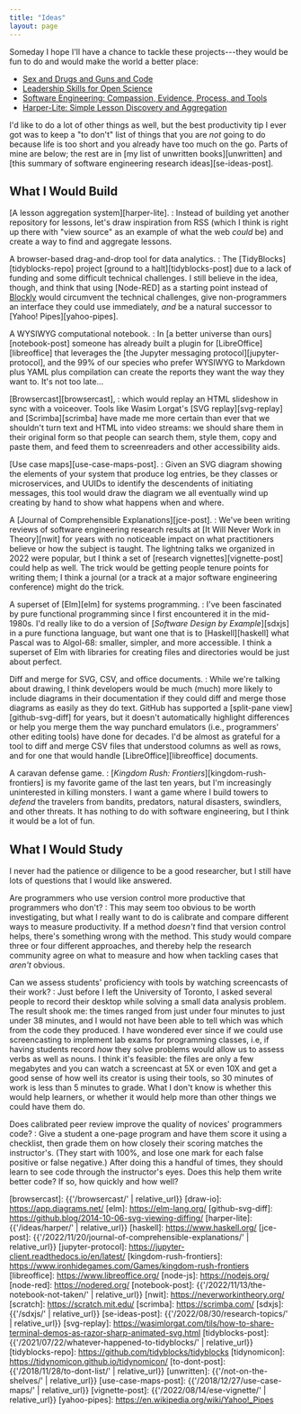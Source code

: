 ```yaml
---
title: "Ideas"
layout: page
---
```


Someday I hope I'll have a chance to tackle these projects---they would be fun to do
and would make the world a better place:

- [Sex and Drugs and Guns and Code](./sdgc/)
- [Leadership Skills for Open Science](./leadership/)
- [Software Engineering: Compassion, Evidence, Process, and Tools](./secept/)
- [Harper-Lite: Simple Lesson Discovery and Aggregation](./harper/)

I'd like to do a lot of other things as well,
but the best productivity tip I ever got
was to keep a "to don't" list of
things that you are *not* going to do
because life is too short
and you already have too much on the go.
Parts of mine are below;
the rest are in [my list of unwritten books][unwritten]
and [this summary of software engineering research ideas][se-ideas-post].

## What I Would Build

[A lesson aggregation system][harper-lite].
:   Instead of building yet another repository for lessons,
    let's draw inspiration from RSS
    (which I think is right up there with "view source" as an example of what the web *could* be)
    and create a way to find and aggregate lessons.

A browser-based drag-and-drop tool for data analytics.
:   The [TidyBlocks][tidyblocks-repo] project [ground to a halt][tidyblocks-post]
    due to a lack of funding and some difficult technical challenges.
    I still believe in the idea, though,
    and think that using [Node-RED] as a starting point instead of [Blockly][blockly]
    would circumvent the technical challenges,
    give non-programmers an interface they could use immediately,
    *and* be a natural successor to [Yahoo! Pipes][yahoo-pipes].

A WYSIWYG computational notebook.
:   In [a better universe than ours][notebook-post]
    someone has already built a plugin for [LibreOffice][libreoffice]
    that leverages the [the Jupyter messaging protocol][jupyter-protocol],
    and the 99% of our species who prefer WYSIWYG to Markdown plus YAML plus compilation
    can create the reports they want the way they want to.
    It's not too late…

[Browsercast][browsercast],
:   which would replay an HTML slideshow in sync with a voiceover.
    Tools like Wasim Lorgat's [SVG replay][svg-replay] and [Scrimba][scrimba]
    have made me more certain than ever that
    we shouldn't turn text and HTML into video streams:
    we should share them in their original form
    so that people can search them, style them, copy and paste them,
    and feed them to screenreaders and other accessibility aids.

[Use case maps][use-case-maps-post].
:   Given an SVG diagram showing the elements of your system that produce log entries,
    be they classes or microservices,
    and UUIDs to identify the descendents of initiating messages,
    this tool would draw the diagram we all eventually wind up creating by hand
    to show what happens when and where.

A [Journal of Comprehensible Explanations][jce-post].
:   We've been writing reviews of software engineering research results
    at [It Will Never Work in Theory][nwit]
    for years
    with no noticeable impact on what practitioners believe
    or how the subject is taught.
    The lightning talks we organized in 2022 were popular,
    but I think a set of [research vignettes][vignette-post] could help as well.
    The trick would be getting people tenure points for writing them;
    I think a journal (or a track at a major software engineering conference)
    might do the trick.

A superset of [Elm][elm] for systems programming.
:   I've been fascinated by pure functional programming
    since I first encountered it in the mid-1980s.
    I'd really like to do a version of [*Software Design by Example*][sdxjs]
    in a pure functiona language,
    but want one that is to [Haskell][haskell] what Pascal was to Algol-68:
    smaller, simpler, and more accessible.
    I think a superset of Elm with libraries for creating files and directories
    would be just about perfect.

Diff and merge for SVG, CSV, and office documents.
:   While we're talking about drawing,
    I think developers would be much (much) more likely to include diagrams in their documentation
    if they could diff and merge those diagrams as easily as they do text.
    GitHub has supported a [split-pane view][github-svg-diff] for years,
    but it doesn't automatically highlight differences or help you merge them
    the way punchard emulators (i.e., programmers' other editing tools) have done for decades.
    I'd be almost as grateful for a tool to diff and merge CSV files
    that understood columns as well as rows,
    and for one that would handle [LibreOffice][libreoffice] documents.

A caravan defense game.
:   [*Kingdom Rush: Frontiers*][kingdom-rush-frontiers] is my favorite game
    of the last ten years,
    but I'm increasingly uninterested in killing monsters.
    I want a game where I build towers to *defend* the travelers
    from bandits, predators, natural disasters, swindlers, and other threats.
    It has nothing to do with software engineering,
    but I think it would be a lot of fun.

## What I Would Study

I never had the patience or diligence to be a good researcher,
but I still have lots of questions that I would like answered.

Are programmers who use version control more productive that programmers who don't?
:   This may seem too obvious to be worth investigating,
    but what I really want to do is calibrate and compare different ways to measure productivity.
    If a method *doesn't* find that version control helps,
    there's something wrong with the method.
    This study would compare three or four different approaches,
    and thereby help the research community agree on what to measure and how
    when tackling cases that *aren't* obvious.

Can we assess students' proficiency with tools by watching screencasts of their work?
:   Just before I left the University of Toronto,
    I asked several people to record their desktop while solving a small data analysis problem.
    The result shook me:
    the times ranged from just under four minutes to just under 38 minutes,
    and I would not have been able to tell which was which
    from the code they produced.
    I have wondered ever since if we could use screencasting to implement lab exams for programming classes,
    i.e,
    if having students record *how* they solve problems would allow us to assess verbs as well as nouns.
    I think it's feasible:
    the files are only a few megabytes
    and you can watch a screencast at 5X or even 10X
    and get a good sense of how well its creator is using their tools,
    so 30 minutes of work is less than 5 minutes to grade.
    What I don't know is whether this would help learners,
    or whether it would help more than other things we could have them do.

Does calibrated peer review improve the quality of novices' programmers code?
:   Give a student a one-page program and have them score it using a checklist,
    then grade them on how closely their scoring matches the instructor's.
    (They start with 100%, and lose one mark for each false positive or false negative.)
    After doing this a handful of times,
    they should learn to see code through the instructor's eyes.
    Does this help them write better code?
    If so,
    how quickly and how well?

[blockly]: https://developers.google.com/blockly/
[browsercast]: {{'/browsercast/' | relative_url}}
[draw-io]: https://app.diagrams.net/
[elm]: https://elm-lang.org/
[github-svg-diff]: https://github.blog/2014-10-06-svg-viewing-diffing/
[harper-lite]: {{'/ideas/harper/' | relative_url}}
[haskell]: https://www.haskell.org/
[jce-post]: {{'/2022/11/20/journal-of-comprehensible-explanations/' | relative_url}}
[jupyter-protocol]: https://jupyter-client.readthedocs.io/en/latest/
[kingdom-rush-frontiers]: https://www.ironhidegames.com/Games/kingdom-rush-frontiers
[libreoffice]: https://www.libreoffice.org/
[node-js]: https://nodejs.org/
[node-red]: https://nodered.org/
[notebook-post]: {{'/2022/11/13/the-notebook-not-taken/' | relative_url}}
[nwit]: https://neverworkintheory.org/
[scratch]: https://scratch.mit.edu/
[scrimba]: https://scrimba.com/
[sdxjs]: {{'/sdxjs/' | relative_url}}
[se-ideas-post]: {{'/2022/08/30/research-topics/' | relative_url}}
[svg-replay]: https://wasimlorgat.com/tils/how-to-share-terminal-demos-as-razor-sharp-animated-svg.html
[tidyblocks-post]: {{'/2021/07/22/whatever-happened-to-tidyblocks/' | relative_url}}
[tidyblocks-repo]: https://github.com/tidyblocks/tidyblocks
[tidynomicon]: https://tidynomicon.github.io/tidynomicon/
[to-dont-post]: {{'/2018/11/28/to-dont-list/' | relative_url}}
[unwritten]: {{'/not-on-the-shelves/' | relative_url}}
[use-case-maps-post]: {{'/2018/12/27/use-case-maps/' | relative_url}}
[vignette-post]: {{'/2022/08/14/ese-vignette/' | relative_url}}
[yahoo-pipes]: https://en.wikipedia.org/wiki/Yahoo!_Pipes

